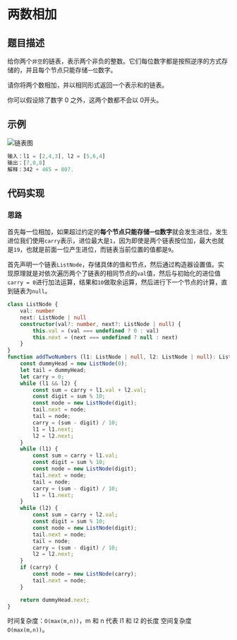 # 两数相加

## 题目描述

给你两个`非空`的链表，表示两个非负的整数。它们每位数字都是按照逆序的方式存储的，并且每个节点只能存储`一位`数字。

请你将两个数相加，并以相同形式返回一个表示和的链表。

你可以假设除了数字 0 之外，这两个数都不会以 0开头。

## 示例

![链表图](https://raw.githubusercontent.com/dpy0912/PicGo/main/images/Roaming/picgo/2022/01/02/14a6aac9bf5c7251383d4cd22a41dc2f-20220102185508-c217c7.png)

```ts
输入：l1 = [2,4,3], l2 = [5,6,4]
输出：[7,0,8]
解释：342 + 465 = 807.
```

## 代码实现

### 思路

首先每一位相加，如果超过约定的**每个节点只能存储`一位`数字**就会发生进位，发生进位我们使用`carry`表示，进位最大是`1`，因为即使是两个链表按位加，最大也就是`19`，也就是前面一位产生进位，而链表当前位置的值都是`9`。

首先声明一个链表`ListNode`，存储具体的值和节点，然后通过构造器设置值。实现原理就是对依次遍历两个了链表的相同节点的`val`值，然后与初始化的进位值`carry = 0`进行加法运算，结果和`10`做取余运算，然后进行下一个节点的计算，直到链表为`null`。

```ts
class ListNode {
    val: number
    next: ListNode | null
    constructor(val?: number, next?: ListNode | null) {
        this.val = (val === undefined ? 0 : val)
        this.next = (next === undefined ? null : next)
    }
}
function addTwoNumbers (l1: ListNode | null, l2: ListNode | null): ListNode | null {
    const dummyHead = new ListNode(0);
    let tail = dummyHead;
    let carry = 0;
    while (l1 && l2) {
        const sum = carry + l1.val + l2.val;
        const digit = sum % 10;
        const node = new ListNode(digit);
        tail.next = node;
        tail = node;
        carry = (sum - digit) / 10;
        l1 = l1.next;
        l2 = l2.next;
    }
    while (l1) {
        const sum = carry + l1.val;
        const digit = sum % 10;
        const node = new ListNode(digit);
        tail.next = node;
        tail = node;
        carry = (sum - digit) / 10;
        l1 = l1.next;
    }
    while (l2) {
        const sum = carry + l2.val;
        const digit = sum % 10;
        const node = new ListNode(digit);
        tail.next = node;
        tail = node;
        carry = (sum - digit) / 10;
        l2 = l2.next;
    }
    if (carry) {
        const node = new ListNode(carry);
        tail.next = node;
    }

    return dummyHead.next;
}
```

时间复杂度：`O(max(m,n))`，m 和 n 代表 l1 和 l2 的长度
空间复杂度`O(max(m,n))`。